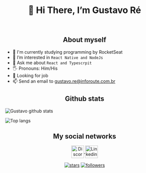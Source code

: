 <h1 align="center">👋 Hi There, I’m Gustavo Ré </h1> 
<br />

<h2 align="center"> About myself </h2>

- 🌱 I'm currently studying programming by RocketSeat
- 👀 I’m interested in `React Native and NodeJs`
- 💬 Ask me about `React and Typescrpit`
- 🖐️ Pronouns: Him/His
- 💼 Looking for job
- 📫 Send an email to gustavo.re@inforoute.com.br

<h2 align="center"> Github stats </h2>

![Gustavo github stats](https://github-readme-stats.vercel.app/api?username=Guss-droid&show_icons=true&theme=dark)

![Top langs](https://github-readme-stats.vercel.app/api/top-langs/?username=Guss-droid&layout=compact)

<h2 align="center"> My social networks </h2>

<p align="center">
   
   <a href="https://discord.gg/syxhzjtCsK">
     <img align="center" src="https://www.vectorlogo.zone/logos/discordapp/discordapp-tile.svg" alt="Discord" height="40" />
   </a>
      
<a href="https://www.linkedin.com/in/gustavo-r%C3%A9-6a542a215/">
<img align="center" src="https://www.vectorlogo.zone/logos/linkedin/linkedin-tile.svg" alt="Linkedin" width="40" />
</a>
<p>

<p align="center">
   
  <a href="https://github.com/Guss-droid?tab=repositories&sort=stargazers">
   <img alt="stars" title="Total stars on GitHub" 
   src="https://custom-icon-badges.herokuapp.com/badge/dynamic/json?logo=star&color=55960c&labelColor=488207&label=Stars&style=for-the-badge&query=%24.stars&url=https://api.github-star-counter.workers.dev/user/Guss-droid"/></a>
  <a href="https://github.com/Guss-droid?tab=followers">
    <img alt="followers" title="Follow me on Github" src="https://custom-icon-badges.herokuapp.com/github/followers/Guss-droid?color=236ad3&labelColor=1155ba&style=for-the-badge&logo=person-add&label=Follow&logoColor=white"/></a>
</p>
